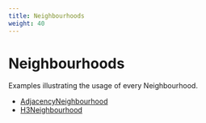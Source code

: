 ```yaml
---
title: Neighbourhoods
weight: 40
---
```


# Neighbourhoods

Examples illustrating the usage of every Neighbourhood.

- [AdjacencyNeighbourhood](adjacency_neighbourhood.ipynb)
- [H3Neighbourhood](h3_neighbourhood.ipynb)

